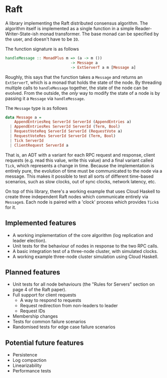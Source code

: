 # Raft

A library implementing the Raft distributed consensus algorithm. The algorithm
itself is implemented as a single function in a simple Reader-Writer-State-ish
monad transformer. The base monad can be specified by the user, and doesn't have
to be `IO`.

The function signature is as follows
```haskell
handleMessage :: MonadPlus m => (a -> m ())
                             -> Message a
                             -> ExtServerT a m [Message a]
```

Roughly, this says that the function takes a `Message` and returns an
`ExtServerT`, which is a monad that holds the state of the node. By threading
multiple calls to `handleMessage` together, the state of the node can be
evolved. From the outside, the _only_ way to modify the state of a node is by
passing it a `Message` via `handleMessage`.

The `Message` type is as follows
```haskell
data Message a =
    AppendEntriesReq ServerId ServerId (AppendEntries a)
  | AppendEntriesRes ServerId ServerId (Term, Bool)
  | RequestVoteReq ServerId ServerId (RequestVote a)
  | RequestVoteRes ServerId ServerId (Term, Bool)
  | Tick ServerId
  | ClientRequest ServerId a
```

That is, an ADT with a variant for each RPC request and response, client
requests (e.g. read this value, write this value) and a final variant called
`Tick`, which represents a change in time. Because the implementation is
entirely pure, the evolution of time must be communicated to the node via a
message. This makes it possible to test all sorts of different time-based
scenarios, such as slow clocks, out of sync clocks, network latency, etc.

On top of this library, there's a working example that uses Cloud Haskell to
create three independent Raft nodes which communicate entirely via `Message`s.
Each node is paired with a 'clock' process which provides `Tick`s for it.

## Implemented features
- A working implementation of the core algorithm (log replication and leader
  election).
- Unit tests for the behaviour of nodes in response to the two RPC calls.
- A basic integration test of a three-node cluster, with simulated clocks.
- A working example three-node cluster simulation using Cloud Haskell.

## Planned features
- Unit tests for all node behaviours (the "Rules for Servers" section on page 4
  of the Raft paper).
- Full support for client requests
  - A way to respond to requests
  - Request redirection from non-leaders to leader
  - Request IDs
- Membership changes
- Tests for common failure scenarios
- Randomised tests for edge case failure scenarios

## Potential future features
- Persistence
- Log compaction
- Linearizability
- Performance tests
